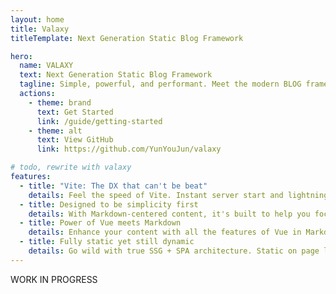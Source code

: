 ```yaml
---
layout: home
title: Valaxy
titleTemplate: Next Generation Static Blog Framework

hero:
  name: VALAXY
  text: Next Generation Static Blog Framework
  tagline: Simple, powerful, and performant. Meet the modern BLOG framework you've always wanted.
  actions:
    - theme: brand
      text: Get Started
      link: /guide/getting-started
    - theme: alt
      text: View GitHub
      link: https://github.com/YunYouJun/valaxy

# todo, rewrite with valaxy
features:
  - title: "Vite: The DX that can't be beat"
    details: Feel the speed of Vite. Instant server start and lightning fast HMR that stays fast regardless of the app size.
  - title: Designed to be simplicity first
    details: With Markdown-centered content, it's built to help you focus on writing and deployed with minimum configuration.
  - title: Power of Vue meets Markdown
    details: Enhance your content with all the features of Vue in Markdown, while being able to customize your site with Vue.
  - title: Fully static yet still dynamic
    details: Go wild with true SSG + SPA architecture. Static on page load, but engage users with 100% interactivity from there.
---
```


<div m="t-8" class="text-center" text="4xl">WORK IN PROGRESS</div>
